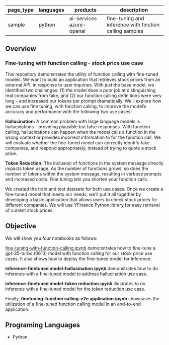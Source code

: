 
| page_type  | languages | products                | description                                             |
|-----------|-----------|--------------------------|---------------------------------------------------------|
| sample    | python    | ai-services azure-openai | fine-tuning and inference with finction calling samples |

## Overview

### Fine-tuning with function calling - stock price use case
This repository demonstrates the utility of function calling with fine-tuned models. We want to build an application that retrieves stock prices from an external API, in response to user inquiries. With just the base model, we identified two challenges: (1) the model does a poor job at distinguishing real companies from fake, and (2) our function calling definitions were very long – and increased our tokens per prompt dramatically. We’ll explore how we can use fine tuning, with function calling, to improve the model’s accuracy and performance with the following two use cases:

**Hallucination:** A common problem with large language models is hallucinations – providing plausible but false responses. With function calling, hallucinations can happen when the model calls a function in the wrong context or provides incorrect information to for the function call. We will evaluate whether the fine-tuned model can correctly identify fake companies, and respond appropriately, instead of trying to quote a stock price.

**Token Reduction:** The inclusion of functions in the system message directly impacts token usage. As the number of functions grows, so does the number of tokens within the system message, resulting in verbose prompts and increased costs. Fine tuning lets you shorten your function calls.

We created the train and test datasets for both use cases. Once we create a fine-tuned model that meets our needs, we'll put it all together by developing a basic application that allows users to check stock prices for different companies. We will use YFinance Python library for easy retrieval of current stock prices.

## Objective

We will show you four notebooks as follows:

[fine-tuning-with-function-calling.ipynb](MahsaRouzbahman/azureai-samples/blob/finetuning/scenarios/fine-tuning/function%20calling/fine-tuning-with-function-calling.ipynb) demonstrates how to fine-tune a gpt-35-turbo (0613) model with function calling for our stock price use cases. It also shows how to deploy the fine-tuned model for inference.

**inference-finetuned model-hallucination.ipynb** demonstrates how to do inference with a fine-tuned model to address hallucination use case.

**inference-finetuned model-token reduction.ipynb** illustrates to do inference with a fine-tuned model for the token reduction use case.

Finally, **finetuning-function calling-e2e application.ipynb** showcases the utilization of a fine-tuned function calling model in an end-to-end application.


## Programing Languages

- Python





 





